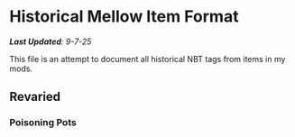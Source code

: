 # Historical Mellow Item Format
***Last Updated**: 9-7-25*

This file is an attempt to document all historical NBT tags from items in my mods.

## Revaried
### Poisoning Pots